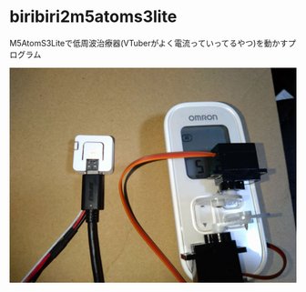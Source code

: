 # biribiri2m5atoms3lite

M5AtomS3Liteで低周波治療器(VTuberがよく電流っていってるやつ)を動かすプログラム

![picture](./docs/picture.jpg)
